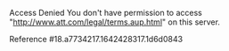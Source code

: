 Access Denied
You don't have permission to access "http://www.att.com/legal/terms.aup.html" on this server.

Reference #18.a7734217.1642428317.1d6d0843
